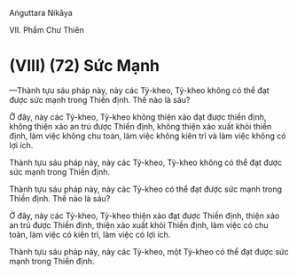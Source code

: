 Aṅguttara Nikāya

VII. Phẩm Chư Thiên

# (VIII) (72) Sức Mạnh

—Thành tựu sáu pháp này, này các Tỷ-kheo, Tỷ-kheo không có thể đạt được sức mạnh trong Thiền định. Thế nào là sáu?

Ở đây, này các Tỷ-kheo, Tỷ-kheo không thiện xảo đạt được thiền định, không thiện xảo an trú được Thiền định, không thiện xảo xuất khỏi thiền định, làm việc không chu toàn, làm việc không kiên trì và làm việc không có lợi ích.

Thành tựu sáu pháp này, này các Tỷ-kheo, Tỷ-kheo không có thể đạt được sức mạnh trong Thiền định.

Thành tựu sáu pháp này, này các Tỷ-kheo có thể đạt được sức mạnh trong Thiền định. Thế nào là sáu?

Ở đây, này các Tỷ-kheo, Tỷ-kheo thiện xảo đạt được Thiền định, thiện xảo an trú được Thiền định, thiện xảo xuất khỏi Thiền định, làm việc có chu toàn, làm việc có kiên trì, làm việc có lợi ích.

Thành tựu sáu pháp này, này các Tỷ-kheo, một Tỷ-kheo có thể đạt được sức mạnh trong Thiền định.

